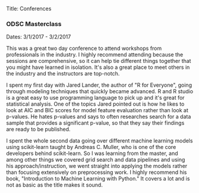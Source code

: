 Title: Conferences
### ODSC Masterclass
Dates: 3/1/2017 - 3/2/2017

This was a great two day conference to attend workshops from professionals in the industry. I highly recommend attending because the sessions are comprehensive, so
it can help tie different things together that you might have learned in isolation. It's also a great place to meet others in the industry and the instructors are top-notch.

I spent my first day with Jared Lander, the author of "R for Everyone", going through modeling techniques that quickly became advanced. R and R studio is a great easy to use programming language to pick up and it's great for statistical analysis. One of the topics Jared pointed out is how he likes to look at AIC and BIC scores for model feature evaluation rather than look at p-values. He hates p-values and says to often researches search for a data sample that provides a significant p-value, so that they say their findings are ready to be published.

I spent the whole second data going over different machine learning models using scikit-learn taught by Andreas C. Muller, who is one of the core developers behind
scikit-learn. So I was learning from the master, and among other things we covered grid search and data pipelines and using his approach/instruction, we went straight into applying the models rather than focusing extensively on preprocessing work. I highly recommend his book, "Introduction to Machine Learning with Python." It covers a lot and is not as basic as the title makes it sound.
